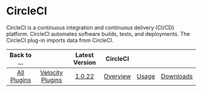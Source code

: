 
# CircleCI

CircleCI is a continuous integration and continuous delivery (CI/CD) platform. CircleCI automates software builds, tests, and deployments. The CircleCI plug-in imports data from CircleCI.

|Back to ...||Latest Version|CircleCI |||
| :---: | :---: | :---: | :---: | :---: | :---: | 
|[All Plugins](../../index.md)|[Velocity Plugins](../README.md)|[1.0.22](https://raw.githubusercontent.com/UrbanCode/IBM-UCV-PLUGINS/main/files/ucv-ext-circleci/ucv-ext-circleci-1.0.22.tar.7z.001)|[Overview](overview.md)|[Usage](usage.md)|[Downloads](downloads.md)|
